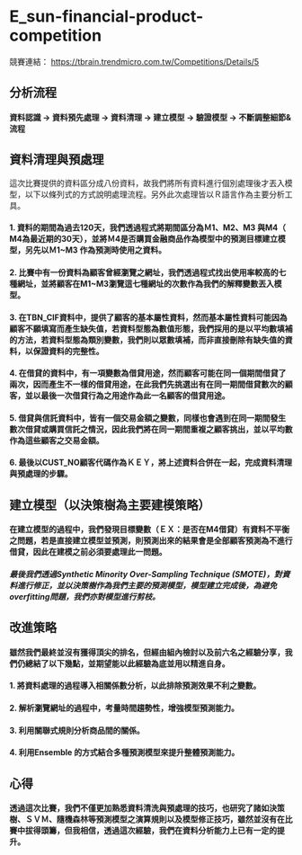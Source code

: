 # E_sun-financial-product-competition
競賽連結： https://tbrain.trendmicro.com.tw/Competitions/Details/5
## 分析流程
#### 資料認識 → 資料預先處理 → 資料清理 → 建立模型 → 驗證模型 → 不斷調整細節&流程
## 資料清理與預處理
這次比賽提供的資料區分成八份資料，故我們將所有資料進行個別處理後才丟入模型，以下以條列式的方式說明處理流程。另外此次處理皆以Ｒ語言作為主要分析工具。
#### 1.	資料的期間為過去120天，我們透過程式將期間區分為Ｍ1、M2、M3		與M4（	M4為最近期的30天），並將Ｍ4是否購買金融商品作為模型中的預測目標建立模型，另先以Ｍ1~M3	作為預測時使用之資料。
#### 2.	比賽中有一份資料為顧客曾經瀏覽之網址，我們透過程式找出使用率較高的七種網址，並將顧客在M1~M3瀏覽這七種網址的次數作為我們的解釋變數丟入模型。
#### 3.	在TBN_CIF資料中，提供了顧客的基本屬性資料，然而基本屬性資料可能因為顧客不願填寫而產生缺失值，若資料型態為數值形態，我們採用的是以平均數填補的方法，若資料型態為類別變數，我們則以眾數填補，而非直接刪除有缺失值的資料，以保證資料的完整性。
#### 4.	在借貸的資料中，有一項變數為借貸用途，然而顧客可能在同一個期間借貸了兩次，因而產生不一樣的借貸用途，在此我們先挑選出有在同一期間借貸數次的顧客，並以最後一次借貸行為之用途作為此一名顧客的借貸用途。
#### 5.	借貸與信託資料中，皆有一個交易金額之變數，同樣也會遇到在同一期間發生數次借貸或購買信託之情況，因此我們將在同一期間重複之顧客挑出，並以平均數作為這些顧客之交易金額。
#### 6.	最後以CUST_NO顧客代碼作為ＫＥＹ，將上述資料合併在一起，完成資料清理與預處理的步驟。
## 建立模型（以決策樹為主要建模策略）
#### 在建立模型的過程中，我們發現目標變數（ＥＸ：是否在M4借貸）有資料不平衡之問題，若是直接建立模型並預測，則預測出來的結果會是全部顧客預測為不進行借貸，因此在建模之前必須要處理此一問題。
##### 最後我們透過Synthetic Minority Over-Sampling Technique (SMOTE)，對資料進行修正，並以決策樹作為我們主要的預測模型，模型建立完成後，為避免overfitting問題，我們亦對模型進行剪枝。
## 改進策略
#### 雖然我們最終並沒有獲得頂尖的排名，但經由組內檢討以及前六名之經驗分享，我們仍總結了以下幾點，並期望能以此經驗為底並用以精進自身。
#### 1.	將資料處理的過程導入相關係數分析，以此排除預測效果不利之變數。
#### 2.	解析瀏覽網址的過程中，考量時間趨勢性，增強模型預測能力。
#### 3.	利用關聯式規則分析商品間的關係。
#### 4.	利用Ensemble 的方式結合多種預測模型來提升整體預測能力。
## 心得
#### 透過這次比賽，我們不僅更加熟悉資料清洗與預處理的技巧，也研究了諸如決策樹、ＳＶＭ、隨機森林等預測模型之演算規則以及模型修正技巧，雖然並沒有在比賽中拔得頭籌，但我相信，透過這次經驗，我們在資料分析能力上已有一定的提升。


